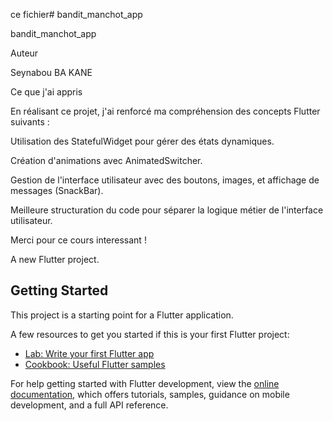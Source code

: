 ce fichier# bandit_manchot_app

bandit_manchot_app

Auteur

Seynabou BA KANE

Ce que j'ai appris

En réalisant ce projet, j'ai renforcé ma compréhension des concepts Flutter suivants :

Utilisation des StatefulWidget pour gérer des états dynamiques.

Création d'animations avec AnimatedSwitcher.

Gestion de l'interface utilisateur avec des boutons, images, et affichage de messages (SnackBar).

Meilleure structuration du code pour séparer la logique métier de l'interface utilisateur.

Merci pour ce cours interessant !





A new Flutter project.

## Getting Started

This project is a starting point for a Flutter application.

A few resources to get you started if this is your first Flutter project:

- [Lab: Write your first Flutter app](https://docs.flutter.dev/get-started/codelab)
- [Cookbook: Useful Flutter samples](https://docs.flutter.dev/cookbook)

For help getting started with Flutter development, view the
[online documentation](https://docs.flutter.dev/), which offers tutorials,
samples, guidance on mobile development, and a full API reference.
